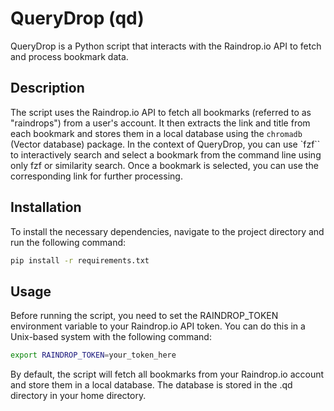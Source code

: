 # QueryDrop (qd)

QueryDrop is a Python script that interacts with the Raindrop.io API to fetch and process bookmark data.

## Description

The script uses the Raindrop.io API to fetch all bookmarks (referred to as "raindrops") from a user's account. It then extracts the link and title from each bookmark and stores them in a local database using the `chromadb` (Vector database) package.
In the context of QueryDrop, you can use `fzf`` to interactively search and select a bookmark from the command line using only fzf or similarity search. Once a bookmark is selected, you can use the corresponding link for further processing.

## Installation

To install the necessary dependencies, navigate to the project directory and run the following command:

```bash
pip install -r requirements.txt
```

## Usage

Before running the script, you need to set the RAINDROP_TOKEN environment variable to your Raindrop.io API token. You can do this in a Unix-based system with the following command:

```bash
export RAINDROP_TOKEN=your_token_here
```

By default, the script will fetch all bookmarks from your Raindrop.io account and store them in a local database. The database is stored in the .qd directory in your home directory.